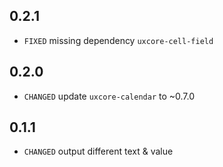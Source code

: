 ## 0.2.1

* `FIXED` missing dependency `uxcore-cell-field`

## 0.2.0

* `CHANGED` update `uxcore-calendar` to ~0.7.0

## 0.1.1

* `CHANGED` output different text & value